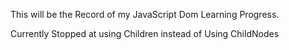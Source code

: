 This will be the Record of my JavaScript Dom Learning Progress.

Currently Stopped at using Children instead of Using ChildNodes